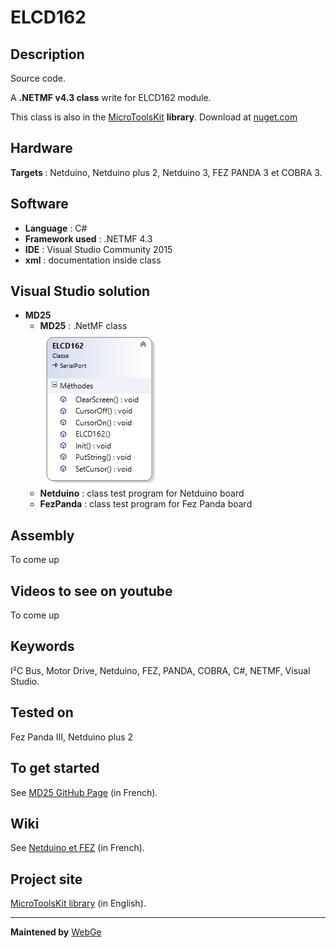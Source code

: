 # ELCD162

<strong>Description</strong>
----------------------------
Source code.

A <strong>.NETMF v4.3 class</strong> write for ELCD162 module. 

This class is also in the <a href="https://www.nuget.org/packages/WEBGE.Microtoolskit/" target="_blank">MicroToolsKit</a> <strong>library</strong>. Download at <a href="https://www.nuget.org" target="_blank">nuget.com</a>

<strong>Hardware</strong>
---------------------
<strong> Targets </strong>: Netduino, Netduino plus 2, Netduino 3, FEZ PANDA 3 et COBRA 3.

<strong>Software</strong>
---------------------
<ul>
<li><strong>Language</strong> : C#</li>
<li><strong>Framework used</strong> : .NETMF 4.3</li>
<li><strong>IDE</strong> : Visual Studio Community 2015</li>
<li><strong>xml</strong> : documentation inside class </li> 
</ul>

<strong> Visual Studio solution</strong>
-------------------------------------
<ul>
<li><strong>MD25</strong>
<ul>
<li><strong>MD25</strong> : .NetMF class</li>
<img src="img/ELCD162.png" />
<li><strong>Netduino</strong> : class test program for Netduino board</li>
<li><strong>FezPanda</strong> : class test program for Fez Panda board</li>
</ul>
</li>
</ul>

<strong>Assembly</strong>
--------------------------
To come up

<strong>Videos to see on youtube</strong>
-------------------
To come up

<strong>Keywords</strong>
----------------------------
I²C Bus, Motor Drive, Netduino, FEZ, PANDA, COBRA, C#, NETMF, Visual Studio.

<strong>Tested on</strong>
-------------------
Fez Panda III, Netduino plus 2

<strong>To get started</strong>
--------------------
See <a href="http://webge.github.io/ELCD162/" target="_blank">MD25 GitHub Page</a> (in French).

<strong>Wiki</strong>
--------------------
See <a href="https://csharpembarquenetduino.wikispaces.com/Home" target="_blank">Netduino et FEZ</a> (in French).

<strong>Project site</strong>
--------------------
<a href ="https://csharpembarquenetduino.wikispaces.com/6.+MicroToolsKit+library">MicroToolsKit library</a> (in English).
<hr>
<strong>Maintened by</strong> <a href="mailto:philippemariano@gmail.com">WebGe</a>
